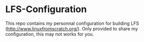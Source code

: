 LFS-Configuration
=================

This repo contains my personnal configuration for building LFS (http://www.linuxfromscratch.org/).
Only provided to share my configuration, this may not works for you.
